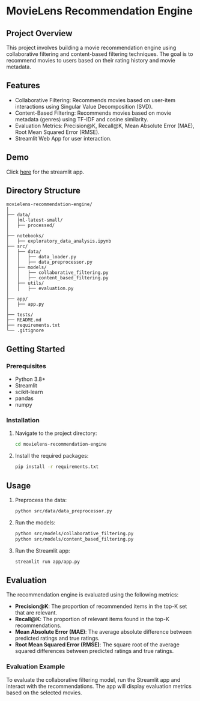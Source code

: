 # MovieLens Recommendation Engine

## Project Overview
This project involves building a movie recommendation engine using collaborative filtering and content-based filtering techniques. The goal is to recommend movies to users based on their rating history and movie metadata.

## Features
- Collaborative Filtering: Recommends movies based on user-item interactions using Singular Value Decomposition (SVD).
- Content-Based Filtering: Recommends movies based on movie metadata (genres) using TF-IDF and cosine similarity.
- Evaluation Metrics: Precision@K, Recall@K, Mean Absolute Error (MAE), Root Mean Squared Error (RMSE).
- Streamlit Web App for user interaction.

## Demo
Click [here](https://contentbasedrecommendation-32h2dcefsqtlule542ozwh.streamlit.app) for the streamlit app.

## Directory Structure
```
movielens-recommendation-engine/
│
├── data/
│   ├ml-latest-small/
│   ├── processed/
│
├── notebooks/
│   ├── exploratory_data_analysis.ipynb
├── src/
│   ├── data/
│   │   ├── data_loader.py
│   │   ├── data_preprocessor.py
│   ├── models/
│   │   ├── collaborative_filtering.py
│   │   ├── content_based_filtering.py
│   ├── utils/
│   │   ├── evaluation.py
│
├── app/
│   ├── app.py
│
├── tests/
├── README.md
├── requirements.txt
└── .gitignore
```

## Getting Started
### Prerequisites
- Python 3.8+
- Streamlit
- scikit-learn
- pandas
- numpy

### Installation
1. Navigate to the project directory:
    ```bash
    cd movielens-recommendation-engine
    ```
2. Install the required packages:
    ```bash
    pip install -r requirements.txt
    ```

## Usage
1. Preprocess the data:
    ```bash
    python src/data/data_preprocessor.py
    ```
2. Run the models:
    ```bash
    python src/models/collaborative_filtering.py
    python src/models/content_based_filtering.py
    ```
3. Run the Streamlit app:
    ```bash
    streamlit run app/app.py
    ```

## Evaluation
The recommendation engine is evaluated using the following metrics:
- **Precision@K**: The proportion of recommended items in the top-K set that are relevant.
- **Recall@K**: The proportion of relevant items found in the top-K recommendations.
- **Mean Absolute Error (MAE)**: The average absolute difference between predicted ratings and true ratings.
- **Root Mean Squared Error (RMSE)**: The square root of the average squared differences between predicted ratings and true ratings.

### Evaluation Example
To evaluate the collaborative filtering model, run the Streamlit app and interact with the recommendations. The app will display evaluation metrics based on the selected movies.
